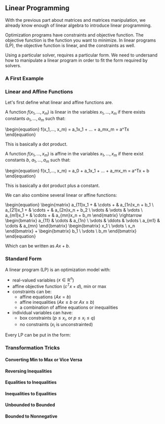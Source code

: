 ## Linear Programming 

With the previous part about matrices and matrices manipulation, we already know enough of linear algebra to introduce linear programming.

Optimization programs have constraints and objective function. The objective function is the function you want to minimize. In linear programs (LP), the objective function is linear, and the constraints as well. 

Using a particular solver, requires a particular form. We need to undersand how to manipulate a linear program in order to fit the form required by solvers.

### A First Example

### Linear and Affine Functions

Let's first define what linear and affine functions are.

A function $f(x_1,..., x_m)$ is linear in the variables $x_1, ..., x_m$ if there exists constants $a_1, ... , a_m$ such that:

\begin{equation}
f(x_1,..., x_m) = a_1x_1 + ... + a_mx_m =
a^Tx
\end{equation}

This is basically a dot product. 

A function $f(x_1,..., x_m)$ is affine in the variables $x_1, ..., x_m$ if there exist constants $b$, $a_1, ... , a_m$ such that:


\begin{equation}
f(x_1,..., x_m) = a_0 + a_1x_1 + ... + a_mx_m =
a^Tx + b
\end{equation}

This is basically a dot product plus a constant. 

We can also combine several linear or affine functions:

\begin{equation}
\begin{matrix}
a_{11}x_1 + & \cdots + & a_{1n}x_n + b_1 \\
a_{21}x_1 + & \cdots + & a_{2n}x_n + b_2 \\
\vdots & \vdots & \vdots \\
a_{m1}x_1 + & \cdots + & a_{mn}x_n + b_m 
\end{matrix} \rightarrow
\begin{bmatrix}
a_{11} & \cdots & a_{1n} \\
\vdots & \ddots & \vdots \\
a_{m1} & \cdots & a_{mn}
\end{bmatrix}
\begin{bmatrix}
x_1 \\
\vdots \\
x_n
\end{bmatrix}
+ 
\begin{bmatrix}
b_1 \\
\vdots \\
b_m
\end{bmatrix}
\end{equation}

Which can be written as $Ax + b$.

### Standard Form

A linear program (LP) is an optimization model with:

- real-valued variables ($x \in \mathbb{R}^n$)
- affine objective function ($c^Tx + d$), min or max
- constraints can be:
    - affine equations ($Ax = b$)
    - affine inequalities ($Ax \leq b$ or $Ax \geq b$)
    - a combination of affine equations or inequalities
- individual variables can have:
    - box constraints ($p \leq x_i$, or $p \leq x_i \leq q$)
    - no constraints ($x_i$ is unconstrainted)

Every LP can be put in the form:

### Transformation Tricks

#### Converting Min to Max or Vice Versa

#### Reversing Inequalities 

#### Equalities to Inequalities 

#### Inequalities to Equalities 

#### Unbounded to Bounded

#### Bounded to Nonnegative

